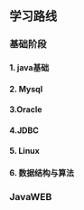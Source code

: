 ## 学习路线

### 基础阶段

#### 1. java基础

#### 2. Mysql

#### 3.Oracle

#### 4.JDBC

#### 5. Linux

#### 6. 数据结构与算法

### JavaWEB

